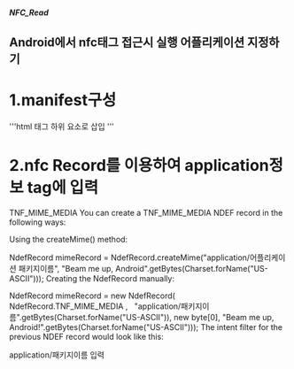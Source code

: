 ##### NFC_Read

## Android에서 nfc태그 접근시 실행 어플리케이션 지정하기

# 1.manifest구성

  '''html <intent-filter> 태그 하위 요소로
  <dcatata android:mimeType="appliion/패키지이름" /> 삽입
''' 
 
 
# 2.nfc Record를 이용하여 application정보 tag에 입력

TNF_MIME_MEDIA
You can create a TNF_MIME_MEDIA NDEF record in the following ways:

Using the createMime() method:

NdefRecord mimeRecord = NdefRecord.createMime("application/어플리케이션 패키지이름",
    "Beam me up, Android".getBytes(Charset.forName("US-ASCII")));
Creating the NdefRecord manually:

NdefRecord mimeRecord = new NdefRecord(
    NdefRecord.TNF_MIME_MEDIA ,
    "application/패키지이름".getBytes(Charset.forName("US-ASCII")),
    new byte[0], "Beam me up, Android!".getBytes(Charset.forName("US-ASCII")));
The intent filter for the previous NDEF record would look like this:

application/패키지이름 입력






